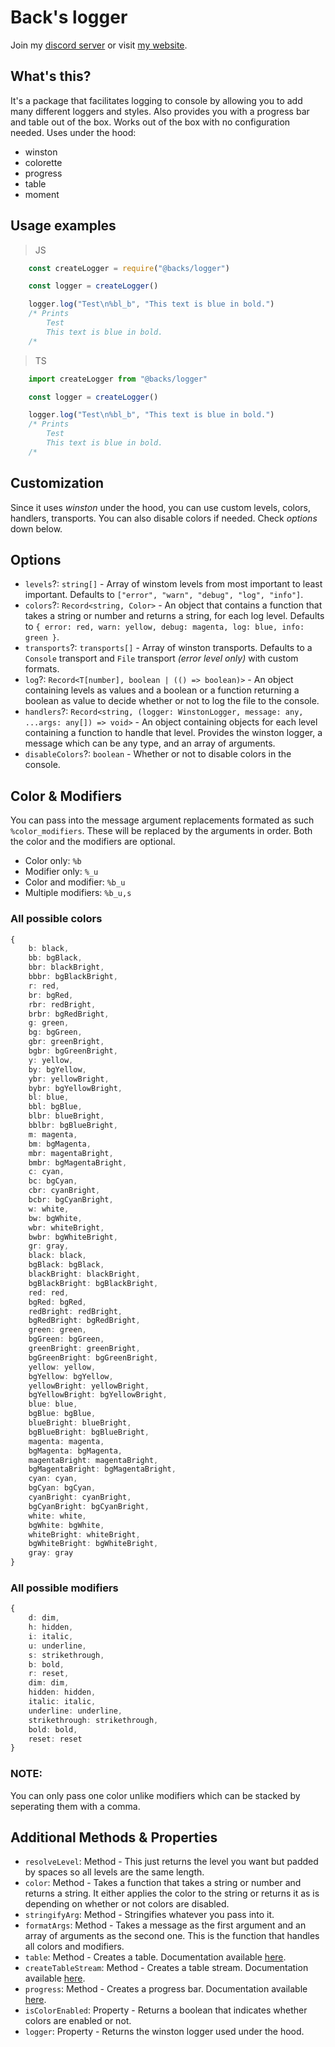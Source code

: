 # Back's logger
Join my [discord server](https://discord.gg/xmwHqshYHF) or visit [my website](https://back.rs).
## What's this?
It's a package that facilitates logging to console by allowing you to add many different loggers and styles. Also provides you with a progress bar and table out of the box. Works out of the box with no configuration needed.
Uses under the hood:
- winston
- colorette
- progress
- table
- moment
## Usage examples
> JS
```js
    const createLogger = require("@backs/logger")

    const logger = createLogger()

    logger.log("Test\n%bl_b", "This text is blue in bold.")
    /* Prints
        Test
        This text is blue in bold.
    /*
```
> TS
```ts
    import createLogger from "@backs/logger"

    const logger = createLogger()

    logger.log("Test\n%bl_b", "This text is blue in bold.")
    /* Prints
        Test
        This text is blue in bold.
    /*
```
## Customization
Since it uses *winston* under the hood, you can use custom levels, colors, handlers, transports. You can also disable colors if needed.
Check *options* down below.
## Options
- `levels`?: `string[]` - Array of winstom levels from most important to least important. Defaults to `["error", "warn", "debug", "log", "info"]`.
- `colors`?: `Record<string, Color>` - An object that contains a function that takes a string or number and returns a string, for each log level. Defaults to `{ error: red, warn: yellow, debug: magenta, log: blue, info: green }`.
- `transports`?: `transports[]` - Array of winston transports. Defaults to a `Console` transport and `File` transport *(error level only)* with custom formats.
- `log`?: `Record<T[number], boolean | (() => boolean)>` - An object containing levels as values and a boolean or a function returning a boolean as value to decide whether or not to log the file to the console.
- `handlers`?: `Record<string, (logger: WinstonLogger, message: any, ...args: any[]) => void>` - An object containing objects for each level containing a function to handle that level. Provides the winston logger, a message which can be any type, and an array of arguments.
- `disableColors`?: `boolean` - Whether or not to disable colors in the console.
## Color & Modifiers
You can pass into the message argument replacements formated as such `%color_modifiers`. These will be replaced by the arguments in order.
Both the color and the modifiers are optional.
- Color only:
`%b`
- Modifier only:
`%_u`
- Color and modifier:
`%b_u`
- Multiple modifiers:
`%b_u,s`
### All possible colors
```ts
{
    b: black,
    bb: bgBlack,
    bbr: blackBright,
    bbbr: bgBlackBright,
    r: red,
    br: bgRed,
    rbr: redBright,
    brbr: bgRedBright,
    g: green,
    bg: bgGreen,
    gbr: greenBright,
    bgbr: bgGreenBright,
    y: yellow,
    by: bgYellow,
    ybr: yellowBright,
    bybr: bgYellowBright,
    bl: blue,
    bbl: bgBlue,
    blbr: blueBright,
    bblbr: bgBlueBright,
    m: magenta,
    bm: bgMagenta,
    mbr: magentaBright,
    bmbr: bgMagentaBright,
    c: cyan,
    bc: bgCyan,
    cbr: cyanBright,
    bcbr: bgCyanBright,
    w: white,
    bw: bgWhite,
    wbr: whiteBright,
    bwbr: bgWhiteBright,
    gr: gray,
    black: black,
    bgBlack: bgBlack,
    blackBright: blackBright,
    bgBlackBright: bgBlackBright,
    red: red,
    bgRed: bgRed,
    redBright: redBright,
    bgRedBright: bgRedBright,
    green: green,
    bgGreen: bgGreen,
    greenBright: greenBright,
    bgGreenBright: bgGreenBright,
    yellow: yellow,
    bgYellow: bgYellow,
    yellowBright: yellowBright,
    bgYellowBright: bgYellowBright,
    blue: blue,
    bgBlue: bgBlue,
    blueBright: blueBright,
    bgBlueBright: bgBlueBright,
    magenta: magenta,
    bgMagenta: bgMagenta,
    magentaBright: magentaBright,
    bgMagentaBright: bgMagentaBright,
    cyan: cyan,
    bgCyan: bgCyan,
    cyanBright: cyanBright,
    bgCyanBright: bgCyanBright,
    white: white,
    bgWhite: bgWhite,
    whiteBright: whiteBright,
    bgWhiteBright: bgWhiteBright,
    gray: gray
}
```
### All possible modifiers
```ts
{
    d: dim,
    h: hidden,
    i: italic,
    u: underline,
    s: strikethrough,
    b: bold,
    r: reset,
    dim: dim,
    hidden: hidden,
    italic: italic,
    underline: underline,
    strikethrough: strikethrough,
    bold: bold,
    reset: reset
}
```
### NOTE:
You can only pass one color unlike modifiers which can be stacked by seperating them with a comma.
## Additional Methods & Properties
- `resolveLevel`: Method - This just returns the level you want but padded by spaces so all levels are the same length.
- `color`: Method - Takes a function that takes a string or number and returns a string. It either applies the color to the string or returns it as is depending on whether or not colors are disabled.
- `stringifyArg`: Method - Stringifies whatever you pass into it.
- `formatArgs`: Method - Takes a message as the first argument and an array of arguments as the second one. This is the function that handles all colors and modifiers.
- `table`: Method - Creates a table. Documentation available [here](https://www.npmjs.com/package/table).
- `createTableStream`: Method - Creates a table stream. Documentation available [here](https://www.npmjs.com/package/table).
- `progress`: Method - Creates a progress bar. Documentation available [here](https://www.npmjs.com/package/progress).
- `isColorEnabled`: Property - Returns a boolean that indicates whether colors are enabled or not.
- `logger`: Property - Returns the winston logger used under the hood.